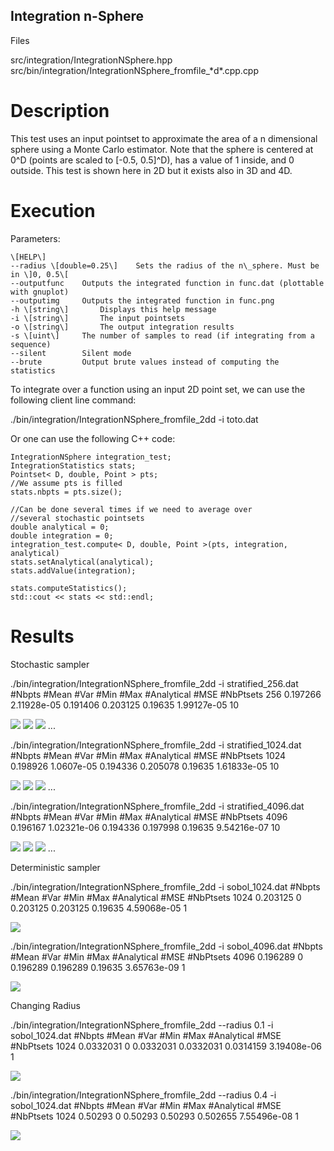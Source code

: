 Integration n-Sphere
--------------------

Files

src/integration/IntegrationNSphere.hpp  
src/bin/integration/IntegrationNSphere\_fromfile\_\*d\*.cpp.cpp

Description
===========

This test uses an input pointset to approximate the area of a n dimensional sphere using a Monte Carlo estimator. Note that the sphere is centered at 0^D (points are scaled to \[-0.5, 0.5\]^D), has a value of 1 inside, and 0 outside. This test is shown here in 2D but it exists also in 3D and 4D.

Execution
=========

Parameters:  

	\[HELP\]
	--radius \[double=0.25\]	Sets the radius of the n\_sphere. Must be in \]0, 0.5\[
	--outputfunc 	Outputs the integrated function in func.dat (plottable with gnuplot)
	--outputimg 	Outputs the integrated function in func.png
	-h \[string\]		Displays this help message
	-i \[string\]		The input pointsets
	-o \[string\]		The output integration results
	-s \[uint\]		The number of samples to read (if integrating from a sequence)
	--silent 		Silent mode
	--brute 		Output brute values instead of computing the statistics
			

To integrate over a function using an input 2D point set, we can use the following client line command:

 ./bin/integration/IntegrationNSphere\_fromfile\_2dd -i toto.dat 

Or one can use the following C++ code:

    
    IntegrationNSphere integration_test;
    IntegrationStatistics stats;
    Pointset< D, double, Point > pts;
    //We assume pts is filled
    stats.nbpts = pts.size();
    
    //Can be done several times if we need to average over
    //several stochastic pointsets
    double analytical = 0;
    double integration = 0;
    integration_test.compute< D, double, Point >(pts, integration, analytical)
    stats.setAnalytical(analytical);
    stats.addValue(integration);
    
    stats.computeStatistics();
    std::cout << stats << std::endl;
    			

Results
=======

Stochastic sampler

./bin/integration/IntegrationNSphere\_fromfile\_2dd -i stratified\_256.dat
#Nbpts	#Mean		#Var		#Min		#Max		#Analytical	#MSE		#NbPtsets
256	0.197266	2.11928e-05	0.191406	0.203125	0.19635		1.99127e-05	10 

[![](data/n-Sphere/integration_1_256.png)](data/n-Sphere/integration_1_256.png) [![](data/n-Sphere/integration_2_256.png)](data/n-Sphere/integration_2_256.png) [![](data/n-Sphere/integration_3_256.png)](data/n-Sphere/integration_3_256.png) ...

./bin/integration/IntegrationNSphere\_fromfile\_2dd -i stratified\_1024.dat
#Nbpts	#Mean		#Var		#Min		#Max		#Analytical	#MSE		#NbPtsets
1024	0.198926	1.0607e-05	0.194336	0.205078	0.19635		1.61833e-05	10 

[![](data/n-Sphere/integration_1_1024.png)](data/n-Sphere/integration_1_1024.png) [![](data/n-Sphere/integration_2_1024.png)](data/n-Sphere/integration_2_1024.png) [![](data/n-Sphere/integration_3_1024.png)](data/n-Sphere/integration_3_1024.png) ...

./bin/integration/IntegrationNSphere\_fromfile\_2dd -i stratified\_4096.dat
#Nbpts	#Mean		#Var		#Min		#Max		#Analytical	#MSE		#NbPtsets
4096	0.196167	1.02321e-06	0.194336	0.197998	0.19635		9.54216e-07	10 

[![](data/n-Sphere/integration_1_4096.png)](data/n-Sphere/integration_1_4096.png) [![](data/n-Sphere/integration_2_4096.png)](data/n-Sphere/integration_2_4096.png) [![](data/n-Sphere/integration_3_4096.png)](data/n-Sphere/integration_3_4096.png) ...

Deterministic sampler

./bin/integration/IntegrationNSphere\_fromfile\_2dd -i sobol\_1024.dat
#Nbpts	#Mean		#Var	#Min		#Max		#Analytical	#MSE		#NbPtsets
1024	0.203125	0	0.203125	0.203125	0.19635		4.59068e-05	1 

[![](data/n-Sphere/integration_1024.png)](data/n-Sphere/integration_1024.png)

./bin/integration/IntegrationNSphere\_fromfile\_2dd -i sobol\_4096.dat
#Nbpts	#Mean		#Var	#Min		#Max		#Analytical	#MSE		#NbPtsets
4096	0.196289	0	0.196289	0.196289	0.19635		3.65763e-09	1 

[![](data/n-Sphere/integration_4096.png)](data/n-Sphere/integration_4096.png)

Changing Radius

./bin/integration/IntegrationNSphere\_fromfile\_2dd --radius 0.1 -i sobol\_1024.dat
#Nbpts	#Mean		#Var	#Min		#Max		#Analytical	#MSE		#NbPtsets
1024	0.0332031	0	0.0332031	0.0332031	0.0314159	3.19408e-06	1 

[![](data/n-Sphere_rad_01/integration_1024.png)](data/n-Sphere_rad_01/integration_1024.png)

./bin/integration/IntegrationNSphere\_fromfile\_2dd --radius 0.4 -i sobol\_1024.dat
#Nbpts	#Mean	#Var	#Min	#Max	#Analytical	#MSE		#NbPtsets
1024	0.50293	0	0.50293	0.50293	0.502655	7.55496e-08	1 

[![](data/n-Sphere_rad_04/integration_1024.png)](data/n-Sphere_rad_04/integration_1024.png)